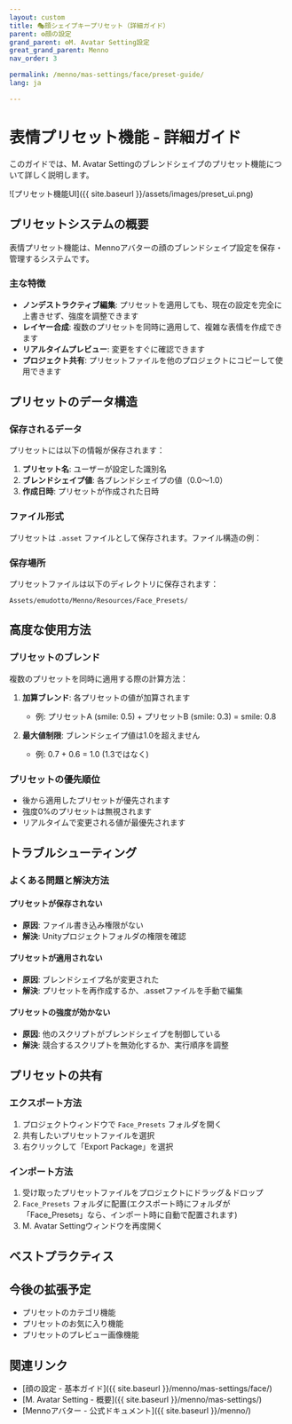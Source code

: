 ```yaml
---
layout: custom
title: 🎭顔シェイプキープリセット（詳細ガイド）
parent: ⚙️顔の設定
grand_parent: ⚙️M. Avatar Setting設定
great_grand_parent: Menno
nav_order: 3

permalink: /menno/mas-settings/face/preset-guide/
lang: ja

---
```


# 表情プリセット機能 - 詳細ガイド

このガイドでは、M. Avatar Settingのブレンドシェイプのプリセット機能について詳しく説明します。

![プリセット機能UI]({{ site.baseurl }}/assets/images/preset_ui.png)

## プリセットシステムの概要

表情プリセット機能は、Mennoアバターの顔のブレンドシェイプ設定を保存・管理するシステムです。

### 主な特徴

- **ノンデストラクティブ編集**: プリセットを適用しても、現在の設定を完全に上書きせず、強度を調整できます
- **レイヤー合成**: 複数のプリセットを同時に適用して、複雑な表情を作成できます
- **リアルタイムプレビュー**: 変更をすぐに確認できます
- **プロジェクト共有**: プリセットファイルを他のプロジェクトにコピーして使用できます

## プリセットのデータ構造

### 保存されるデータ

プリセットには以下の情報が保存されます：

1. **プリセット名**: ユーザーが設定した識別名
2. **ブレンドシェイプ値**: 各ブレンドシェイプの値（0.0〜1.0）
3. **作成日時**: プリセットが作成された日時

### ファイル形式

プリセットは `.asset` ファイルとして保存されます。ファイル構造の例：

### 保存場所

プリセットファイルは以下のディレクトリに保存されます：
```
Assets/emudotto/Menno/Resources/Face_Presets/
```

## 高度な使用方法

### プリセットのブレンド

複数のプリセットを同時に適用する際の計算方法：

1. **加算ブレンド**: 各プリセットの値が加算されます
   - 例: プリセットA (smile: 0.5) + プリセットB (smile: 0.3) = smile: 0.8

2. **最大値制限**: ブレンドシェイプ値は1.0を超えません
   - 例: 0.7 + 0.6 = 1.0 (1.3ではなく)

### プリセットの優先順位

- 後から適用したプリセットが優先されます
- 強度0%のプリセットは無視されます
- リアルタイムで変更される値が最優先されます

## トラブルシューティング

### よくある問題と解決方法

#### プリセットが保存されない
- **原因**: ファイル書き込み権限がない
- **解決**: Unityプロジェクトフォルダの権限を確認

#### プリセットが適用されない
- **原因**: ブレンドシェイプ名が変更された
- **解決**: プリセットを再作成するか、.assetファイルを手動で編集

#### プリセットの強度が効かない
- **原因**: 他のスクリプトがブレンドシェイプを制御している
- **解決**: 競合するスクリプトを無効化するか、実行順序を調整

## プリセットの共有

### エクスポート方法

1. プロジェクトウィンドウで `Face_Presets` フォルダを開く
2. 共有したいプリセットファイルを選択
3. 右クリックして「Export Package」を選択

### インポート方法

1. 受け取ったプリセットファイルをプロジェクトにドラッグ＆ドロップ
2. `Face_Presets` フォルダに配置(エクスポート時にフォルダが「Face_Presets」なら、インポート時に自動で配置されます)
3. M. Avatar Settingウィンドウを再度開く

## ベストプラクティス

## 今後の拡張予定

- プリセットのカテゴリ機能
- プリセットのお気に入り機能
- プリセットのプレビュー画像機能

## 関連リンク

- [顔の設定 - 基本ガイド]({{ site.baseurl }}/menno/mas-settings/face/)
- [M. Avatar Setting - 概要]({{ site.baseurl }}/menno/mas-settings/)
- [Mennoアバター - 公式ドキュメント]({{ site.baseurl }}/menno/) 